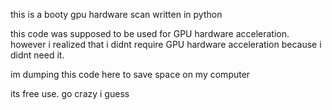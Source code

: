 this is a booty gpu hardware scan written in python

this code was supposed to be used for GPU hardware acceleration. however i realized that i didnt require GPU hardware acceleration because i didnt need it.

im dumping this code here to save space on my computer

its free use. go crazy i guess
